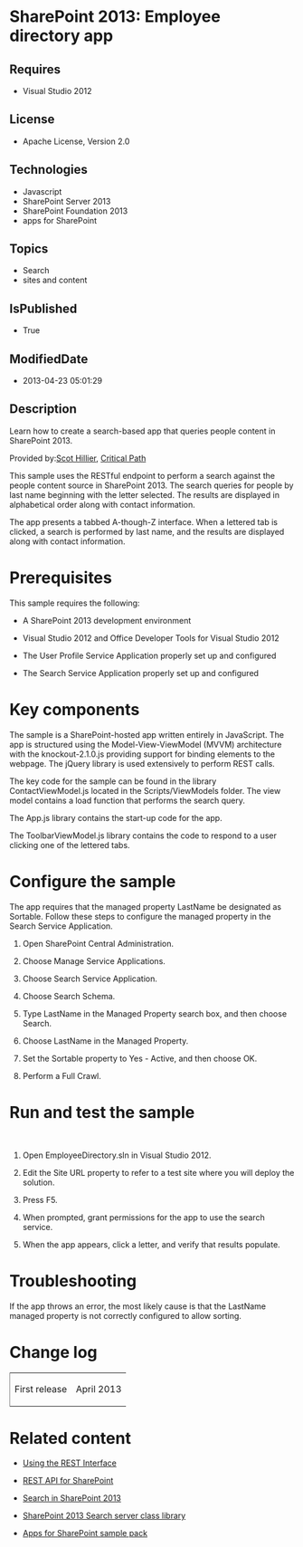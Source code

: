 # SharePoint 2013: Employee directory app
## Requires
* Visual Studio 2012
## License
* Apache License, Version 2.0
## Technologies
* Javascript
* SharePoint Server 2013
* SharePoint Foundation 2013
* apps for SharePoint
## Topics
* Search
* sites and content
## IsPublished
* True
## ModifiedDate
* 2013-04-23 05:01:29
## Description

<div id="header">Learn how to create a search-based app that queries people content in SharePoint 2013.</div>
<div id="mainSection">
<div id="mainBody">
<div class="introduction">
<p><span class="label">Provided by:</span><a href="http://mvp.microsoft.com/en-us/mvp/Scot%20Hillier-33471" target="_blank">Scot Hillier</a>,
<a href="http://www.criticalpathtraining.com/Pages/default.aspx" target="_blank">
Critical Path</a></p>
<p>This sample uses the RESTful endpoint to perform a search against the people content source in SharePoint 2013. The search queries for people by last name beginning with the letter selected. The results are displayed in alphabetical order along with contact
 information.</p>
<p>The app presents a tabbed A-though-Z interface. When a lettered tab is clicked, a search is performed by last name, and the results are displayed along with contact information.</p>
</div>
<h1 class="heading">Prerequisites</h1>
<div class="section" id="sectionSection0">
<p>This sample requires the following:</p>
<ul>
<li>
<p>A SharePoint 2013 development environment</p>
</li><li>
<p>Visual Studio 2012 and Office Developer Tools for Visual Studio 2012</p>
</li><li>
<p>The User Profile Service Application properly set up and configured</p>
</li><li>
<p>The Search Service Application properly set up and configured</p>
</li></ul>
</div>
<h1 class="heading">Key components</h1>
<div class="section" id="sectionSection1">
<p>The sample is a SharePoint-hosted app written entirely in JavaScript. The app is structured using the Model-View-ViewModel (MVVM) architecture with the knockout-2.1.0.js providing support for binding elements to the webpage. The jQuery library is used extensively
 to perform REST calls.</p>
<p>The key code for the sample can be found in the library ContactViewModel.js located in the Scripts/ViewModels folder. The view model contains a load function that performs the search query.</p>
<p>The App.js library contains the start-up code for the app.</p>
<p>The ToolbarViewModel.js library contains the code to respond to a user clicking one of the lettered tabs.</p>
</div>
<h1 class="heading">Configure the sample</h1>
<div class="section" id="sectionSection2">
<p>The app requires that the managed property <span><span class="keyword">LastName</span></span> be designated as
<span><span class="keyword">Sortable</span></span>. Follow these steps to configure the managed property in the Search Service Application.</p>
<div class="subSection">
<ol>
<li>
<p>Open SharePoint Central Administration.</p>
</li><li>
<p>Choose <span class="ui">Manage Service Applications</span>.</p>
</li><li>
<p>Choose <span class="ui">Search Service Application</span>.</p>
</li><li>
<p>Choose <span class="ui">Search Schema</span>.</p>
</li><li>
<p>Type <span class="input">LastName</span> in the <span class="ui">Managed Property</span> search box, and then choose
<span class="ui">Search</span>.</p>
</li><li>
<p>Choose <span class="ui">LastName</span> in the <span class="ui">Managed Property</span>.</p>
</li><li>
<p>Set the <span><span class="keyword">Sortable</span></span> property to <span class="ui">
Yes - Active</span>, and then choose <span class="ui">OK</span>.</p>
</li><li>
<p>Perform a <span class="ui">Full Crawl</span>.</p>
</li></ol>
</div>
</div>
<h1 class="heading">Run and test the sample</h1>
<div class="section" id="sectionSection3">
<p>&nbsp;</p>
<div class="subSection">
<ol>
<li>
<p>Open <span class="ui">EmployeeDirectory.sln</span> in Visual Studio 2012.</p>
</li><li>
<p>Edit the <span><span class="keyword">Site URL</span></span> property to refer to a test site where you will deploy the solution.</p>
</li><li>
<p>Press F5.</p>
</li><li>
<p>When prompted, grant permissions for the app to use the search service.</p>
</li><li>
<p>When the app appears, click a letter, and verify that results populate.</p>
</li></ol>
</div>
</div>
<h1 class="heading">Troubleshooting</h1>
<div class="section" id="sectionSection4">
<p>If the app throws an error, the most likely cause is that the <span><span class="keyword">LastName</span></span> managed property is not correctly configured to allow sorting.</p>
</div>
<h1 class="heading">Change log</h1>
<div class="section" id="sectionSection5">
<div class="caption"></div>
<div class="tableSection">
<table cellspacing="2" cellpadding="5" width="50%" frame="lhs">
<tbody>
<tr>
<td>
<p>First release</p>
</td>
<td>
<p>April 2013</p>
</td>
</tr>
</tbody>
</table>
</div>
</div>
<h1 class="heading">Related content</h1>
<div class="section" id="sectionSection6">
<ul>
<li>
<p><a href="http://msdn.microsoft.com/en-us/library/ff798339.aspx" target="_blank">Using the REST Interface</a></p>
</li><li>
<p><a href="http://rest4sharepoint.codeplex.com/" target="_blank">REST API for SharePoint</a></p>
</li><li>
<p><a href="http://msdn.microsoft.com/en-us/library/jj163300.aspx" target="_blank">Search in SharePoint 2013</a></p>
</li><li>
<p><a href="http://msdn.microsoft.com/en-us/library/ee534981.aspx" target="_blank">SharePoint 2013 Search server class library</a></p>
</li><li>
<p><a href="http://code.msdn.microsoft.com/officeapps/Apps-for-SharePoint-sample-64c80184" target="_blank">Apps for SharePoint sample pack</a></p>
</li></ul>
</div>
</div>
</div>
